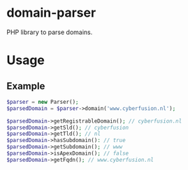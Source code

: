 # domain-parser

PHP library to parse domains.

# Usage

## Example

```php
$parser = new Parser();
$parsedDomain = $parser->domain('www.cyberfusion.nl');

$parsedDomain->getRegistrableDomain(); // cyberfusion.nl
$parsedDomain->getSld(); // cyberfusion
$parsedDomain->getTld(); // nl
$parsedDomain->hasSubdomain(): // true
$parsedDomain->getSubdomain(); // www
$parsedDomain->isApexDomain(); // false
$parsedDomain->getFqdn(); // www.cyberfusion.nl
```